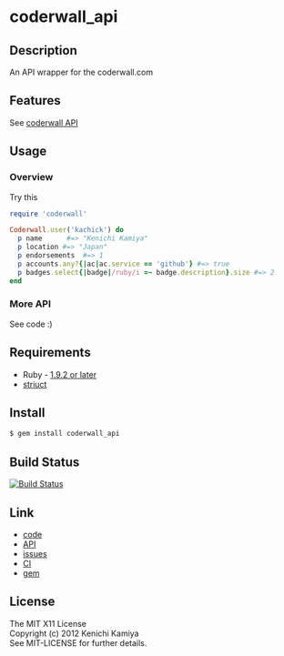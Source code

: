 coderwall_api
=============

Description
-----------

An API wrapper for the coderwall.com


Features
--------

See [coderwall API](http://coderwall.com/api)

Usage
-----

### Overview

Try this

```ruby
require 'coderwall'

Coderwall.user('kachick') do
  p name      #=> "Kenichi Kamiya"
  p location #=> "Japan"
  p endorsements  #=> 1
  p accounts.any?{|ac|ac.service == 'github'} #=> true
  p badges.select{|badge|/ruby/i =~ badge.description}.size #=> 2
end
```

### More API

See code :)

Requirements
-------------

* Ruby - [1.9.2 or later](http://travis-ci.org/#!/kachick/coderwall_api)
* [striuct](https://github.com/kachick/striuct)

Install
-------

```bash
$ gem install coderwall_api
```

Build Status
-------------

[![Build Status](https://secure.travis-ci.org/kachick/coderwall_api.png)](http://travis-ci.org/kachick/coderwall_api)

Link
----

* [code](https://github.com/kachick/coderwall_api)
* [API](http://kachick.github.com/coderwall_api/yard/frames.html)
* [issues](https://github.com/kachick/coderwall_api/issues)
* [CI](http://travis-ci.org/#!/kachick/coderwall_api)
* [gem](https://rubygems.org/gems/coderwall_api)

License
--------

The MIT X11 License  
Copyright (c) 2012 Kenichi Kamiya  
See MIT-LICENSE for further details.

